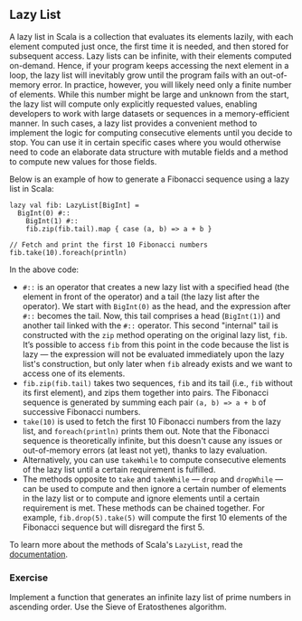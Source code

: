 ## Lazy List

A lazy list in Scala is a collection that evaluates its elements lazily, with each element computed just once, 
the first time it is needed, and then stored for subsequent access. 
Lazy lists can be infinite, with their elements computed on-demand. Hence, if your program keeps accessing the next element 
in a loop, the lazy list will inevitably grow until the program fails with an out-of-memory error. 
In practice, however, you will likely need only a finite number of elements.
While this number might be large and unknown from the start, the lazy list will compute only
explicitly requested values, enabling developers to work with large datasets or sequences in a memory-efficient manner. 
In such cases, a lazy list provides a convenient method to implement the logic for computing consecutive elements 
until you decide to stop. 
You can use it in certain specific cases where you would otherwise need to code an elaborate data structure with mutable fields
and a method to compute new values for those fields.


Below is an example of how to generate a Fibonacci sequence using a lazy list in Scala:

```
lazy val fib: LazyList[BigInt] =
  BigInt(0) #::
    BigInt(1) #::
    fib.zip(fib.tail).map { case (a, b) => a + b }

// Fetch and print the first 10 Fibonacci numbers
fib.take(10).foreach(println)
```

In the above code:
* `#::` is an operator that creates a new lazy list with a specified head (the element in front of the operator)
  and a tail (the lazy list after the operator). 
  We start with `BigInt(0)` as the head, and the expression after `#::` becomes the tail. 
  Now, this tail comprises a head (`BigInt(1)`) and another tail linked with the `#::` operator. 
  This second "internal" tail is constructed with the `zip` method operating on the original lazy list, `fib`. 
  It’s possible to access `fib` from this point in the code because the list is lazy — the expression will not be evaluated 
  immediately upon the lazy list's construction, but only later when `fib` already exists and we want to access one of its elements.
* `fib.zip(fib.tail)` takes two sequences, `fib` and its tail (i.e., `fib` without its first element), and zips them together into pairs. 
  The Fibonacci sequence is generated by summing each pair `(a, b) => a + b` of successive Fibonacci numbers.
* `take(10)` is used to fetch the first 10 Fibonacci numbers from the lazy list, and `foreach(println)` prints them out. 
  Note that the Fibonacci sequence is theoretically infinite, but this doesn't cause any issues or out-of-memory errors 
  (at least not yet), thanks to lazy evaluation.
* Alternatively, you can use `takeWhile` to compute consecutive elements of the lazy list until a certain requirement is fulfilled.
* The methods opposite to `take` and `takeWhile` — `drop` and `dropWhile` — can be used to compute and then ignore 
  a certain number of elements in the lazy list or to compute and ignore elements until a certain requirement is met. 
  These methods can be chained together. 
  For example, `fib.drop(5).take(5)` will compute the first 10 elements of the Fibonacci sequence but will disregard the first 5.

To learn more about the methods of Scala's `LazyList`, read the [documentation](https://www.scala-lang.org/api/current/scala/collection/immutable/LazyList.html).

### Exercise 

Implement a function that generates an infinite lazy list of prime numbers in ascending order. 
Use the Sieve of Eratosthenes algorithm.
